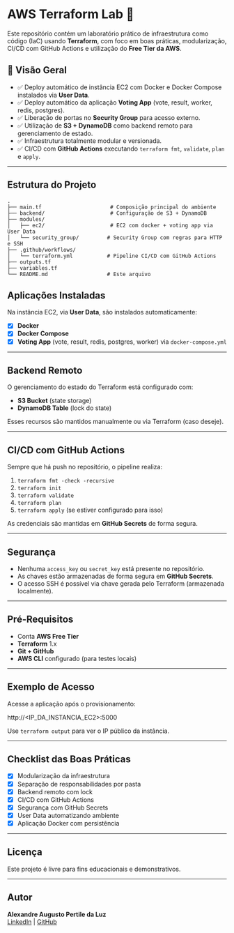 # AWS Terraform Lab 🚀

Este repositório contém um laboratório prático de infraestrutura como código (IaC) usando **Terraform**, com foco em boas práticas, modularização, CI/CD com GitHub Actions e utilização do **Free Tier da AWS**.

## 📌 Visão Geral

- ✅ Deploy automático de instância EC2 com Docker e Docker Compose instalados via **User Data**.
- ✅ Deploy automático da aplicação **Voting App** (vote, result, worker, redis, postgres).
- ✅ Liberação de portas no **Security Group** para acesso externo.
- ✅ Utilização de **S3 + DynamoDB** como backend remoto para gerenciamento de estado.
- ✅ Infraestrutura totalmente modular e versionada.
- ✅ CI/CD com **GitHub Actions** executando `terraform fmt`, `validate`, `plan` e `apply`.

---

##  Estrutura do Projeto

```plaintext
.
├── main.tf                      # Composição principal do ambiente
├── backend/                     # Configuração de S3 + DynamoDB
├── modules/
│   ├── ec2/                     # EC2 com docker + voting app via User Data
│   └── security_group/         # Security Group com regras para HTTP e SSH
├── .github/workflows/
│   └── terraform.yml           # Pipeline CI/CD com GitHub Actions
├── outputs.tf
├── variables.tf
└── README.md                   # Este arquivo
```

##  Aplicações Instaladas

Na instância EC2, via **User Data**, são instalados automaticamente:

- [x] **Docker**
- [x] **Docker Compose**
- [x] **Voting App** (vote, result, redis, postgres, worker) via `docker-compose.yml`

---

##  Backend Remoto

O gerenciamento do estado do Terraform está configurado com:

-  **S3 Bucket** (state storage)
-  **DynamoDB Table** (lock do state)

Esses recursos são mantidos manualmente ou via Terraform (caso deseje).

---

##  CI/CD com GitHub Actions

Sempre que há push no repositório, o pipeline realiza:

1. `terraform fmt -check -recursive`
2. `terraform init`
3. `terraform validate`
4. `terraform plan`
5. `terraform apply` (se estiver configurado para isso)

As credenciais são mantidas em **GitHub Secrets** de forma segura.

---

##  Segurança

-  Nenhuma `access_key` ou `secret_key` está presente no repositório.
-  As chaves estão armazenadas de forma segura em **GitHub Secrets**.
-  O acesso SSH é possível via chave gerada pelo Terraform (armazenada localmente).

---

##  Pré-Requisitos

- Conta **AWS Free Tier**
- **Terraform** 1.x
- **Git + GitHub**
- **AWS CLI** configurado (para testes locais)

---

##  Exemplo de Acesso

Acesse a aplicação após o provisionamento:

http://<IP_DA_INSTANCIA_EC2>:5000


Use `terraform output` para ver o IP público da instância.

---

##  Checklist das Boas Práticas

- [x] Modularização da infraestrutura
- [x] Separação de responsabilidades por pasta
- [x] Backend remoto com lock
- [x] CI/CD com GitHub Actions
- [x] Segurança com GitHub Secrets
- [x] User Data automatizando ambiente
- [x] Aplicação Docker com persistência

---


##  Licença

Este projeto é livre para fins educacionais e demonstrativos.

---

##  Autor

**Alexandre Augusto Pertile da Luz**  
[LinkedIn](https://www.linkedin.com/in/alexandre-pertile-36a350102) | [GitHub](https://github.com/alepertile28)

